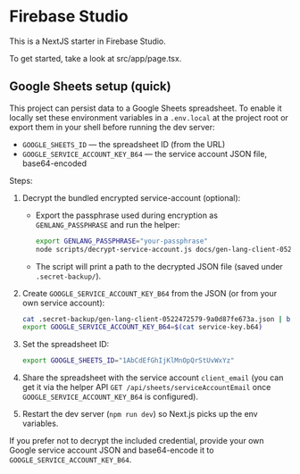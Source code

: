 # Firebase Studio

This is a NextJS starter in Firebase Studio.

To get started, take a look at src/app/page.tsx.

## Google Sheets setup (quick)

This project can persist data to a Google Sheets spreadsheet. To enable it locally set these environment variables in a `.env.local` at the project root or export them in your shell before running the dev server:

- `GOOGLE_SHEETS_ID` — the spreadsheet ID (from the URL)
- `GOOGLE_SERVICE_ACCOUNT_KEY_B64` — the service account JSON file, base64-encoded

Steps:

1. Decrypt the bundled encrypted service-account (optional):

	- Export the passphrase used during encryption as `GENLANG_PASSPHRASE` and run the helper:

	  ```bash
	  export GENLANG_PASSPHRASE="your-passphrase"
	  node scripts/decrypt-service-account.js docs/gen-lang-client-0522472579-9a0d87fe673a.json.enc
	  ```

	- The script will print a path to the decrypted JSON file (saved under `.secret-backup/`).

2. Create `GOOGLE_SERVICE_ACCOUNT_KEY_B64` from the JSON (or from your own service account):

	```bash
	cat .secret-backup/gen-lang-client-0522472579-9a0d87fe673a.json | base64 -w0 > service-key.b64
	export GOOGLE_SERVICE_ACCOUNT_KEY_B64=$(cat service-key.b64)
	```

3. Set the spreadsheet ID:

	```bash
	export GOOGLE_SHEETS_ID="1AbCdEfGhIjKlMnOpQrStUvWxYz"
	```

4. Share the spreadsheet with the service account `client_email` (you can get it via the helper API `GET /api/sheets/serviceAccountEmail` once `GOOGLE_SERVICE_ACCOUNT_KEY_B64` is configured).

5. Restart the dev server (`npm run dev`) so Next.js picks up the env variables.

If you prefer not to decrypt the included credential, provide your own Google service account JSON and base64-encode it to `GOOGLE_SERVICE_ACCOUNT_KEY_B64`.
